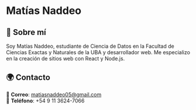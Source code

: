 # Matías Naddeo

## 📌 Sobre mí
Soy Matías Naddeo, estudiante de Ciencia de Datos en la Facultad de Ciencias Exactas y Naturales de la UBA y desarrollador web. Me especializo en la creación de sitios web con React y Node.js.

## 🌍 Contacto
📧 **Correo**: matiasnaddeo05@gmail.com  
📱 **Teléfono**: +54 9 11 3624-7066  


